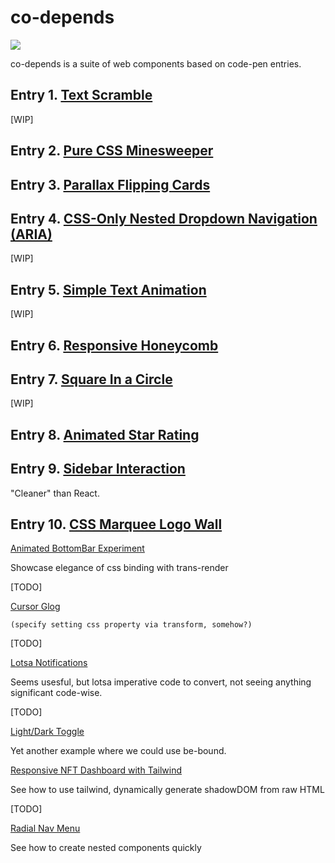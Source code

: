 # co-depends

<a href="https://nodei.co/npm/co-depends/"><img src="https://nodei.co/npm/co-depends.png"></a>

co-depends is a suite of web components based on code-pen entries.

## Entry 1.  [Text Scramble](https://codepen.io/soulwire/pen/mErPAK)
[WIP]

## Entry 2.  [Pure CSS Minesweeper](https://codepen.io/bali_balo/pen/BLJONk)

## Entry 3.  [Parallax Flipping Cards](https://codepen.io/tyrellrummage/pen/wqGgLO)

## Entry 4. [CSS-Only Nested Dropdown Navigation (ARIA)](https://codepen.io/gabriellewee/pen/oWyObX)  
[WIP]
## Entry 5.  [Simple Text Animation](https://codepen.io/yemon/pen/pWoROm)
[WIP]

## Entry 6.  [Responsive Honeycomb](https://codepen.io/gzuzkstro/pen/ebdxZQ)

## Entry 7.  [Square In a Circle](https://codepen.io/raymondyang/pen/eWGewE)
[WIP]

## Entry 8.  [Animated Star Rating](https://codepen.io/jkantner/pen/BarvVNa)

## Entry 9.  [Sidebar Interaction](https://codepen.io/aybukeceylan/pen/wvpBmrq)

"Cleaner" than React.

## Entry 10.  [CSS Marquee Logo Wall](https://codepen.io/hexagoncircle/pen/wvmjomb)

[Animated BottomBar Experiment](https://codepen.io/chrisbautista/pen/NWXjqLN)

Showcase elegance of css binding with trans-render

[TODO]

[Cursor Glog](https://codepen.io/davidkpiano/pen/gOoNZNe)
    
    (specify setting css property via transform, somehow?)

[TODO]

[Lotsa Notifications](https://codepen.io/jkantner/pen/XWzePgp)

Seems usesful, but lotsa imperative code to convert, not seeing anything significant code-wise.

[TODO]

[Light/Dark Toggle](https://codepen.io/jkantner/pen/eYygqJm)

Yet another example where we could use be-bound.

[Responsive NFT Dashboard with Tailwind](https://codepen.io/dilums/pen/YzrvrBy)

See how to use tailwind, dynamically generate shadowDOM from raw HTML

[TODO]

[Radial Nav Menu](https://codepen.io/Hyperplexed/pen/GRyeGeZ)

See how to create nested components quickly

